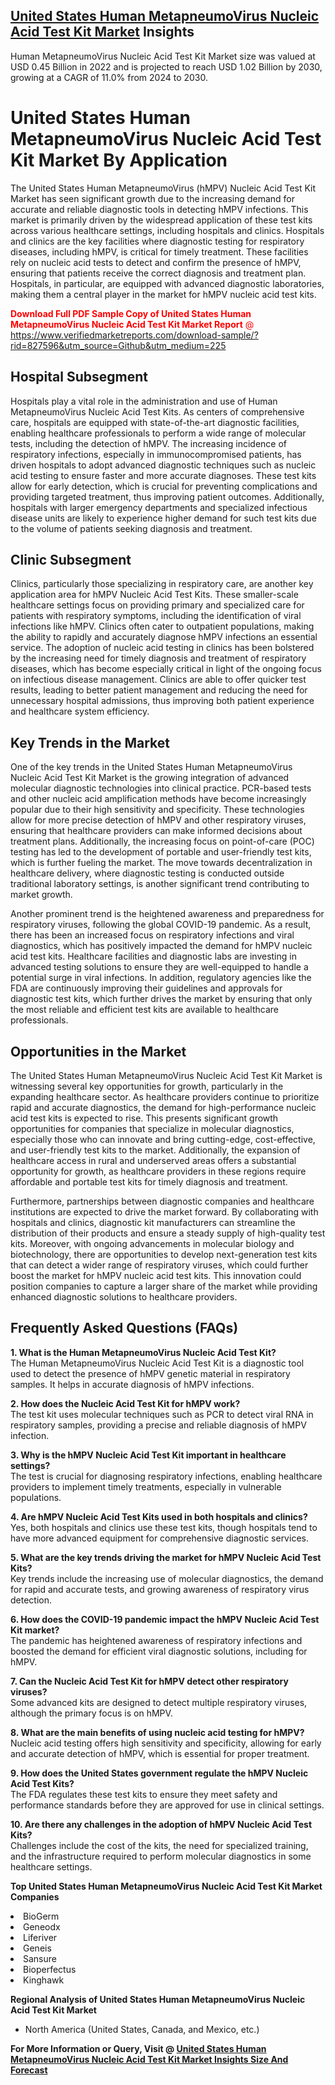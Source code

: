 <h2><a href="https://www.verifiedmarketreports.com/download-sample/?rid=827596&amp;utm_source=Github&amp;utm_medium=225" target="_blank">United States Human MetapneumoVirus Nucleic Acid Test Kit Market</a> Insights</h2><p>Human MetapneumoVirus Nucleic Acid Test Kit Market size was valued at USD 0.45 Billion in 2022 and is projected to reach USD 1.02 Billion by 2030, growing at a CAGR of 11.0% from 2024 to 2030.</p><p><h1>United States Human MetapneumoVirus Nucleic Acid Test Kit Market By Application</h1> <p>The United States Human MetapneumoVirus (hMPV) Nucleic Acid Test Kit Market has seen significant growth due to the increasing demand for accurate and reliable diagnostic tools in detecting hMPV infections. This market is primarily driven by the widespread application of these test kits across various healthcare settings, including hospitals and clinics. Hospitals and clinics are the key facilities where diagnostic testing for respiratory diseases, including hMPV, is critical for timely treatment. These facilities rely on nucleic acid tests to detect and confirm the presence of hMPV, ensuring that patients receive the correct diagnosis and treatment plan. Hospitals, in particular, are equipped with advanced diagnostic laboratories, making them a central player in the market for hMPV nucleic acid test kits.</p> <p><p><span class=""><span style="color: #ff0000;"><strong>Download Full PDF Sample Copy of United States Human MetapneumoVirus Nucleic Acid Test Kit Market Report</strong> @ </span><a href="https://www.verifiedmarketreports.com/download-sample/?rid=827596&amp;utm_source=Github&amp;utm_medium=225" target="_blank">https://www.verifiedmarketreports.com/download-sample/?rid=827596&amp;utm_source=Github&amp;utm_medium=225</a></span></p></p> <h2>Hospital Subsegment</h2> <p>Hospitals play a vital role in the administration and use of Human MetapneumoVirus Nucleic Acid Test Kits. As centers of comprehensive care, hospitals are equipped with state-of-the-art diagnostic facilities, enabling healthcare professionals to perform a wide range of molecular tests, including the detection of hMPV. The increasing incidence of respiratory infections, especially in immunocompromised patients, has driven hospitals to adopt advanced diagnostic techniques such as nucleic acid testing to ensure faster and more accurate diagnoses. These test kits allow for early detection, which is crucial for preventing complications and providing targeted treatment, thus improving patient outcomes. Additionally, hospitals with larger emergency departments and specialized infectious disease units are likely to experience higher demand for such test kits due to the volume of patients seeking diagnosis and treatment.</p> <h2>Clinic Subsegment</h2> <p>Clinics, particularly those specializing in respiratory care, are another key application area for hMPV Nucleic Acid Test Kits. These smaller-scale healthcare settings focus on providing primary and specialized care for patients with respiratory symptoms, including the identification of viral infections like hMPV. Clinics often cater to outpatient populations, making the ability to rapidly and accurately diagnose hMPV infections an essential service. The adoption of nucleic acid testing in clinics has been bolstered by the increasing need for timely diagnosis and treatment of respiratory diseases, which has become especially critical in light of the ongoing focus on infectious disease management. Clinics are able to offer quicker test results, leading to better patient management and reducing the need for unnecessary hospital admissions, thus improving both patient experience and healthcare system efficiency.</p> <h2>Key Trends in the Market</h2> <p>One of the key trends in the United States Human MetapneumoVirus Nucleic Acid Test Kit Market is the growing integration of advanced molecular diagnostic technologies into clinical practice. PCR-based tests and other nucleic acid amplification methods have become increasingly popular due to their high sensitivity and specificity. These technologies allow for more precise detection of hMPV and other respiratory viruses, ensuring that healthcare providers can make informed decisions about treatment plans. Additionally, the increasing focus on point-of-care (POC) testing has led to the development of portable and user-friendly test kits, which is further fueling the market. The move towards decentralization in healthcare delivery, where diagnostic testing is conducted outside traditional laboratory settings, is another significant trend contributing to market growth.</p> <p>Another prominent trend is the heightened awareness and preparedness for respiratory viruses, following the global COVID-19 pandemic. As a result, there has been an increased focus on respiratory infections and viral diagnostics, which has positively impacted the demand for hMPV nucleic acid test kits. Healthcare facilities and diagnostic labs are investing in advanced testing solutions to ensure they are well-equipped to handle a potential surge in viral infections. In addition, regulatory agencies like the FDA are continuously improving their guidelines and approvals for diagnostic test kits, which further drives the market by ensuring that only the most reliable and efficient test kits are available to healthcare professionals.</p> <h2>Opportunities in the Market</h2> <p>The United States Human MetapneumoVirus Nucleic Acid Test Kit Market is witnessing several key opportunities for growth, particularly in the expanding healthcare sector. As healthcare providers continue to prioritize rapid and accurate diagnostics, the demand for high-performance nucleic acid test kits is expected to rise. This presents significant growth opportunities for companies that specialize in molecular diagnostics, especially those who can innovate and bring cutting-edge, cost-effective, and user-friendly test kits to the market. Additionally, the expansion of healthcare access in rural and underserved areas offers a substantial opportunity for growth, as healthcare providers in these regions require affordable and portable test kits for timely diagnosis and treatment.</p> <p>Furthermore, partnerships between diagnostic companies and healthcare institutions are expected to drive the market forward. By collaborating with hospitals and clinics, diagnostic kit manufacturers can streamline the distribution of their products and ensure a steady supply of high-quality test kits. Moreover, with ongoing advancements in molecular biology and biotechnology, there are opportunities to develop next-generation test kits that can detect a wider range of respiratory viruses, which could further boost the market for hMPV nucleic acid test kits. This innovation could position companies to capture a larger share of the market while providing enhanced diagnostic solutions to healthcare providers.</p> <h2>Frequently Asked Questions (FAQs)</h2> <p><strong>1. What is the Human MetapneumoVirus Nucleic Acid Test Kit?</strong><br>The Human MetapneumoVirus Nucleic Acid Test Kit is a diagnostic tool used to detect the presence of hMPV genetic material in respiratory samples. It helps in accurate diagnosis of hMPV infections.</p> <p><strong>2. How does the Nucleic Acid Test Kit for hMPV work?</strong><br>The test kit uses molecular techniques such as PCR to detect viral RNA in respiratory samples, providing a precise and reliable diagnosis of hMPV infection.</p> <p><strong>3. Why is the hMPV Nucleic Acid Test Kit important in healthcare settings?</strong><br>The test is crucial for diagnosing respiratory infections, enabling healthcare providers to implement timely treatments, especially in vulnerable populations.</p> <p><strong>4. Are hMPV Nucleic Acid Test Kits used in both hospitals and clinics?</strong><br>Yes, both hospitals and clinics use these test kits, though hospitals tend to have more advanced equipment for comprehensive diagnostic services.</p> <p><strong>5. What are the key trends driving the market for hMPV Nucleic Acid Test Kits?</strong><br>Key trends include the increasing use of molecular diagnostics, the demand for rapid and accurate tests, and growing awareness of respiratory virus detection.</p> <p><strong>6. How does the COVID-19 pandemic impact the hMPV Nucleic Acid Test Kit market?</strong><br>The pandemic has heightened awareness of respiratory infections and boosted the demand for efficient viral diagnostic solutions, including for hMPV.</p> <p><strong>7. Can the Nucleic Acid Test Kit for hMPV detect other respiratory viruses?</strong><br>Some advanced kits are designed to detect multiple respiratory viruses, although the primary focus is on hMPV.</p> <p><strong>8. What are the main benefits of using nucleic acid testing for hMPV?</strong><br>Nucleic acid testing offers high sensitivity and specificity, allowing for early and accurate detection of hMPV, which is essential for proper treatment.</p> <p><strong>9. How does the United States government regulate the hMPV Nucleic Acid Test Kits?</strong><br>The FDA regulates these test kits to ensure they meet safety and performance standards before they are approved for use in clinical settings.</p> <p><strong>10. Are there any challenges in the adoption of hMPV Nucleic Acid Test Kits?</strong><br>Challenges include the cost of the kits, the need for specialized training, and the infrastructure required to perform molecular diagnostics in some healthcare settings.</p> </p><p><strong>Top United States Human MetapneumoVirus Nucleic Acid Test Kit Market Companies</strong></p><div data-test-id=""><p><li>BioGerm</li><li> Geneodx</li><li> Liferiver</li><li> Geneis</li><li> Sansure</li><li> Bioperfectus</li><li> Kinghawk</li></p><div><strong>Regional Analysis of&nbsp;United States Human MetapneumoVirus Nucleic Acid Test Kit Market</strong></div><ul><li dir="ltr"><p dir="ltr">North America&nbsp;(United States, Canada, and Mexico, etc.)</p></li></ul><p><strong>For More Information or Query, Visit @&nbsp;</strong><strong><a href="https://www.verifiedmarketreports.com/product/human-metapneumovirus-nucleic-acid-test-kit-market/?utm_source=Github&amp;utm_medium=225" target="_blank">United States Human MetapneumoVirus Nucleic Acid Test Kit Market Insights Size And Forecast</a></strong></p></div>
